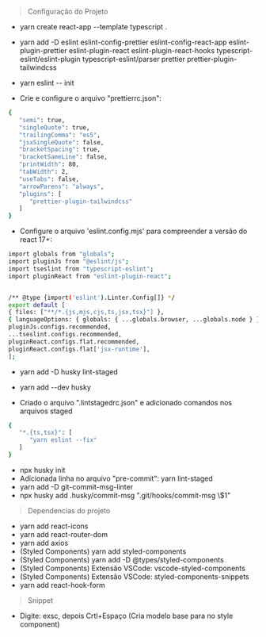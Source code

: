 > Configuração do Projeto
   - yarn create react-app --template typescript .
   - yarn add -D eslint eslint-config-prettier eslint-config-react-app eslint-plugin-prettier eslint-plugin-react eslint-plugin-react-hooks typescript-eslint/eslint-plugin typescript-eslint/parser prettier prettier-plugin-tailwindcss
   - yarn eslint -- init

   - Crie e configure o arquivo "prettierrc.json":
   ```bash
   {
      "semi": true,
      "singleQuote": true,
      "trailingComma": "es5",
      "jsxSingleQuote": false,
      "bracketSpacing": true,
      "bracketSameLine": false,
      "printWidth": 80,
      "tabWidth": 2,
      "useTabs": false,
      "arrowParens": "always",
      "plugins": [
         "prettier-plugin-tailwindcss"
      ]
   }
   ```

   - Configure o arquivo 'eslint.config.mjs' para compreender a versão do react 17+:

   ```bash
   import globals from "globals";
   import pluginJs from "@eslint/js";
   import tseslint from "typescript-eslint";
   import pluginReact from "eslint-plugin-react";


   /** @type {import('eslint').Linter.Config[]} */
   export default [
   { files: ["**/*.{js,mjs,cjs,ts,jsx,tsx}"] },
   { languageOptions: { globals: { ...globals.browser, ...globals.node } } },
   pluginJs.configs.recommended,
   ...tseslint.configs.recommended,
   pluginReact.configs.flat.recommended,
   pluginReact.configs.flat['jsx-runtime'],
   ];
   ```

   - yarn add -D husky lint-staged
   - yarn add --dev husky

   - Criado o arquivo ".lintstagedrc.json" e adicionado comandos nos arquivos staged

   ```bash
   {
      "*.{ts,tsx}": [
         "yarn eslint --fix"
      ]
   }
   ```

   - npx husky init
   - Adicionada linha no arquivo "pre-commit": yarn lint-staged
   - yarn add -D git-commit-msg-linter
   - npx husky add .husky/commit-msg ".git/hooks/commit-msg \\$1"

> Dependencias do projeto
   - yarn add react-icons
   - yarn add react-router-dom
   - yarn add axios
   - (Styled Components) yarn add styled-components 
   - (Styled Components) yarn add -D @types/styled-components
   - (Styled Components) Extensão VSCode: vscode-styled-components
   - (Styled Components) Extensão VSCode: styled-components-snippets
   - yarn add react-hook-form

> Snippet
   - Digite: exsc, depois Crtl+Espaço (Cria modelo base para no style component)